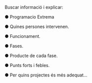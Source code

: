 Buscar informació i explicar:

● Programacio Extrema




● Quines persones intervenen.




● Funcionament.



● Fases.



● Producte de cada fase.



● Punts forts i febles.



● Per quins projectes és més
adequat…


